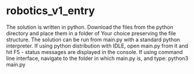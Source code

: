 # robotics_v1_entry
The solution is written in python.
Download the files from the python directory and place them in a folder of Your choice preserving the file structure.
The solution can be run from main.py with a standard python interpreter. 
If using python distribution with IDLE, open main.py from it and hit F5 - status messages are displayed in the console.
If using command line interface, navigate to the folder in which main.py is, and type: python3 main.py

